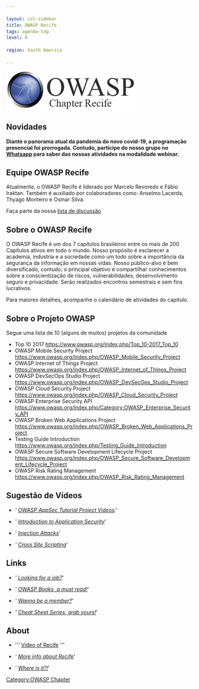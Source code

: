 ```yaml
---

layout: col-sidebar
title: OWASP Recife
tags: agenda-tag
level: 0

region: South America

---
```

![ChapterRecife](https://github.com/OWASP/www-chapter-recife/blob/master/logo-owasp-chapter-recife.png?raw=true)

## Novidades

**Diante o panorama atual da pandemia do novo covid-19, a programação presencial foi prorrogada. Contudo, participe do nosso grupo no [Whatsapp](https://chat.whatsapp.com/IeccmuaEXJ0LCsZrPnSFza) para saber das nossas atividades na modalidade webinar.**

## Equipe OWASP Recife

Atualmente, o OWASP Recife é liderado por Marcelo Revoredo e Fábio Iraktan. Também é auxiliado por colaboradores como: Anselmo Lacerda, Thyago Monteiro e Osmar Silva.

Faça parte da nossa [lista de
discussão](https://groups.google.com/a/owasp.org/forum/#!overview)

## Sobre o OWASP Recife

O OWASP Recife é um dos 7 capítulos brasileiros entre os mais de 200
Capítulos ativos em todo o mundo. Nosso propósito é esclarecer a
academia, industria e a sociedade como um todo sobre a importância da
segurança da informação em nossas vidas. Nosso público-alvo é bem
diversificado, contudo, o principal objetivo é compartilhar
conhecimentos sobre a conscientização de riscos, vulnerabilidades,
desenvolvimento seguro e privacidade. Serão realizados encontros
semestrais e sem fins lucrativos.

Para maiores detalhes, acompanhe o calendário de atividades do capítulo.

## Sobre o Projeto OWASP

Segue uma lista de 10 (alguns de muitos) projetos da comunidade

  - Top 10 2017 <https://www.owasp.org/index.php/Top_10-2017_Top_10>
  - OWASP Mobile Security Project
    <https://www.owasp.org/index.php/OWASP_Mobile_Security_Project>
  - OWASP Internet of Things Project
    <https://www.owasp.org/index.php/OWASP_Internet_of_Things_Project>
  - OWASP DevSecOps Studio Project
    <https://www.owasp.org/index.php/OWASP_DevSecOps_Studio_Project>
  - OWASP Cloud Security Project
    <https://www.owasp.org/index.php/OWASP_Cloud_Security_Project>
  - OWASP Enterprise Security API
    <https://www.owasp.org/index.php/Category:OWASP_Enterprise_Security_API>
  - OWASP Broken Web Applications Project
    <https://www.owasp.org/index.php/OWASP_Broken_Web_Applications_Project>
  - Testing Guide Introduction
    <https://www.owasp.org/index.php/Testing_Guide_Introduction>
  - OWASP Secure Software Development Lifecycle Project
    <https://www.owasp.org/index.php/OWASP_Secure_Software_Development_Lifecycle_Project>
  - OWASP Risk Rating Management
    <https://www.owasp.org/index.php/OWASP_Risk_Rating_Management>

## Sugestão de Vídeos

  - *' [OWASP AppSec Tutorial Project
    Videos](https://www.owasp.org/index.php/OWASP_Appsec_Tutorial_Series):*'

<!-- end list -->

  - *' [Introduction to Application
    Security](http://www.youtube.com/watch?v=CDbWvEwBBxo)*'

<!-- end list -->

  - *' [Injection Attacks](http://www.youtube.com/watch?v=pypTYPaU7mM)*'

<!-- end list -->

  - *' [Cross Site
    Scripting](http://www.youtube.com/watch?v=_Z9RQSnf8-g)*'

## Links

  - *' [Looking for a
    job?](https://www.owasp.org/index.php/OWASP_Jobs)*'

<!-- end list -->

  - *' [OWASP Books, a must
    read\!](http://www.lulu.com/spotlight/owasp)*'

<!-- end list -->

  - *' [Wanna be a
    member?](https://www.owasp.org/index.php/Membership)*'

<!-- end list -->

  - *' [Cheat Sheet Series, grab
    yours\!](https://www.owasp.org/index.php/Cheat_Sheets)*'

## About

  - ''' [Video of Recife](http://youtu.be/gDIEQ3u4CRw) '''

<!-- end list -->

  - *' [More info about
    Recife](https://secure.wikimedia.org/wikipedia/en/wiki/Recife)*'

<!-- end list -->

  - *' [Where is it?\!](http://g.co/maps/p47pd)*'

[Category:OWASP Chapter](Category:OWASP_Chapter "wikilink")
